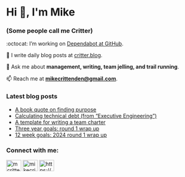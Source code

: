 # Hi 👋, I'm Mike
### (Some people call me Critter)

:octocat: I’m working on [Dependabot at GitHub](https://github.com/features/security).

📝 I write daily blog posts at [critter.blog](https://critter.blog).

💬 Ask me about **management, writing, team jelling, and trail running**.

📫 Reach me at **mikecrittenden@gmail.com**.

### Latest blog posts
<!-- BLOG-POST-LIST:START -->
- [A book quote on finding purpose](https://critter.blog/2024/09/03/a-book-quote-on-finding-purpose/)
- [Calculating technical debt &lpar;from “Executive Engineering”&rpar;](https://critter.blog/2024/07/26/calculating-technical-debt-from-executive-engineering/)
- [A template for writing a team charter](https://critter.blog/2024/07/24/a-template-for-writing-a-team-charter/)
- [Three year goals: round 1 wrap up](https://critter.blog/2024/04/23/three-year-goals-round-1-wrap-up/)
- [12 week goals: 2024 round 1 wrap up](https://critter.blog/2024/04/21/the-12-week-year-2024-round-1-wrap-up/)
<!-- BLOG-POST-LIST:END -->

<h3 align="left">Connect with me:</h3>
<p align="left">
<a href="https://twitter.com/mcrittenden" target="blank"><img align="center" src="https://raw.githubusercontent.com/rahuldkjain/github-profile-readme-generator/master/src/images/icons/Social/twitter.svg" alt="mcrittenden" height="30" width="40" /></a>
<a href="https://linkedin.com/in/mikecrittenden" target="blank"><img align="center" src="https://raw.githubusercontent.com/rahuldkjain/github-profile-readme-generator/master/src/images/icons/Social/linked-in-alt.svg" alt="mikecrittenden" height="30" width="40" /></a>
<a href="https://critter.blog/feed/" target="blank"><img align="center" src="https://raw.githubusercontent.com/rahuldkjain/github-profile-readme-generator/master/src/images/icons/Social/rss.svg" alt="https://critter.blog/feed/" height="30" width="40" /></a>
</p>
